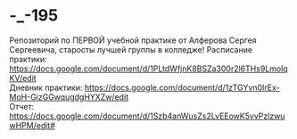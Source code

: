 # -_-195
Репозиторий по ПЕРВОЙ учебной практике от Алферова Сергея Сергеевича, старосты лучшей группы в колледже!
Расписание практики: https://docs.google.com/document/d/1PLtdWfjnK8BSZa300r2l6THs9LmolqKV/edit<br>
Дневник практики: https://docs.google.com/document/d/1zTGYvn0IrEx-MoH-GizGGwqugdgHYXZw/edit<br>
Отчет: https://docs.google.com/document/d/1Szb4anWusZs2LvEEowK5vvPzlzwuwHPM/edit#
